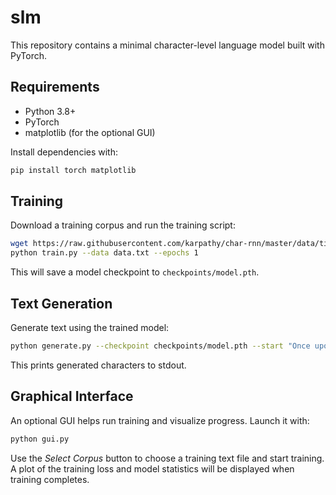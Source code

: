 # slm

This repository contains a minimal character-level language model built with PyTorch.

## Requirements
- Python 3.8+
- PyTorch
- matplotlib (for the optional GUI)

Install dependencies with:

```bash
pip install torch matplotlib
```

## Training
Download a training corpus and run the training script:

```bash
wget https://raw.githubusercontent.com/karpathy/char-rnn/master/data/tinyshakespeare/input.txt -O data.txt
python train.py --data data.txt --epochs 1
```

This will save a model checkpoint to `checkpoints/model.pth`.

## Text Generation
Generate text using the trained model:

```bash
python generate.py --checkpoint checkpoints/model.pth --start "Once upon a time"
```

This prints generated characters to stdout.

## Graphical Interface
An optional GUI helps run training and visualize progress. Launch it with:

```bash
python gui.py
```

Use the *Select Corpus* button to choose a training text file and start training. A plot of the training loss and model statistics will be displayed when training completes.
